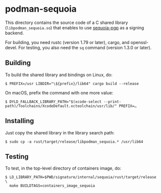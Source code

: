 # podman-sequoia

This directory contains the source code of a C shared library
(`libpodman_sequoia.so`) that enables to use [sequoia-pgp] as a signing
backend.

For building, you need rustc (version 1.79 or later), cargo, and
openssl-devel. For testing, you also need the `sq` command (version
1.3.0 or later).

## Building

To build the shared library and bindings on Linux, do:

```console
$ PREFIX=/usr LIBDIR="\${prefix}/lib64" cargo build --release
```

On macOS, prefix the command with one more value:
```console
$ DYLD_FALLBACK_LIBRARY_PATH="$(xcode-select --print-path)/Toolchains/XcodeDefault.xctoolchain/usr/lib/" PREFIX=…
```

## Installing

Just copy the shared library in the library search path:

```console
$ sudo cp -a rust/target/release/libpodman_sequoia.* /usr/lib64
```

## Testing

To test, in the top-level directory of containers image, do:
```console
$ LD_LIBRARY_PATH=$PWD/signature/internal/sequoia/rust/target/release \
  make BUILDTAGS=containers_image_sequoia
```
[sequoia-pgp]: https://sequoia-pgp.org/
